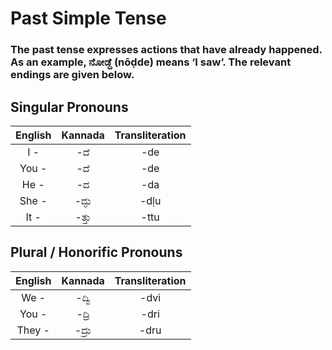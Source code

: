 # Past Simple Tense

### The past tense expresses actions that have already happened. As an example, ನೋಡ್ದೆ (nōḍde) means ‘I saw’. The relevant endings are given below.

## Singular Pronouns

| English | Kannada | Transliteration |
|:-------:|:-------:|:---------------:|
|   I -   |   -ದೆ   |       -de       |
|  You -  |   -ದೆ   |       -de       |
|  He -   |   -ದ    |       -da       |
|  She -  |  -ದ್ಳು  |      -dḷu       |
|  It -   |  -ತ್ತು  |      -ttu       |

## Plural / Honorific Pronouns

| English | Kannada | Transliteration |
|:-------:|:-------:|:---------------:|
|  We -   |  -ದ್ವಿ  |      -dvi       |
|  You -  |  -ದ್ರಿ  |      -dri       |
| They -  |  -ದ್ರು  |      -dru       |
